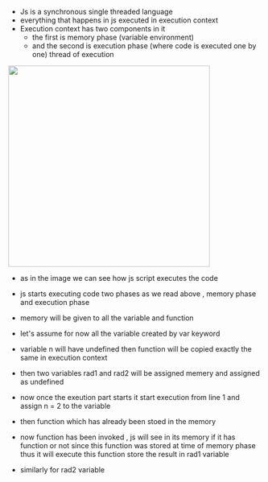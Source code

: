 - Js is a synchronous single threaded language
- everything that happens in js executed in execution context
- Execution context has two components in it
   -  the first is memory phase (variable environment)
   -  and the second is execution phase (where code is executed one by one) thread of execution

<img src="https://github.com/user-attachments/assets/0b04fbef-4515-450d-b2e6-ce56ef25bd61" width=400>

- as in the image we can see how js script executes the code
- js starts executing code two phases as we read above , memory phase and execution phase
- memory will be given to all the variable and function
- let's assume for now all the variable created by var keyword
- variable n will have undefined then function will be copied exactly the same in execution context
- then two variables rad1 and rad2 will be assigned memery and assigned as undefined

- now once the exeution part starts it start execution from line 1 and assign n = 2 to the variable
- then function which has already been stoed in the memory
- now function has been invoked , js will see in its memory if it has function or not since this function was stored at time of memory phase thus it will execute this function store the result in rad1 variable
- similarly for rad2 variable
